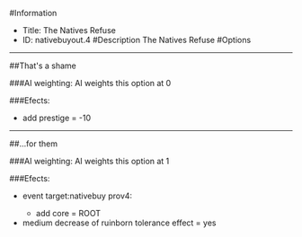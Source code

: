 #Information
 - Title: The Natives Refuse
 - ID: nativebuyout.4
#Description
The Natives Refuse
#Options

___
##That's a shame

###AI weighting:
AI weights this option at 0


###Efects:<ul><li>add prestige = -10</li></ul>

___
##...for them

###AI weighting:
AI weights this option at 1


###Efects:<ul><li>event target:nativebuy prov4:</li><ul><li>add core = ROOT</li></ul><li>medium decrease of ruinborn tolerance effect = yes</li></ul>
